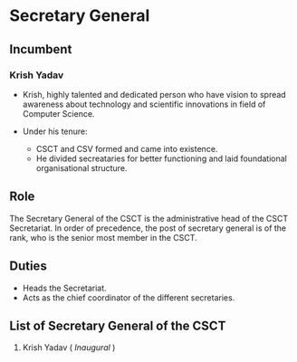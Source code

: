 # Secretary General 

## Incumbent

### Krish Yadav
* Krish, highly talented and dedicated person who have vision to spread awareness about technology and scientific innovations in field of Computer Science.<br>
  
* Under his tenure:
  * CSCT and CSV formed and came into existence.
  * He divided secreataries for better functioning and laid foundational organisational structure.
## Role 
The Secretary General of the CSCT is the administrative head of the CSCT Secretariat. In order of precedence, the post of secretary general is of the rank, who is the senior most member in the CSCT.

## Duties
* Heads the Secretariat.
* Acts as the chief coordinator of the different secretaries.
  

## List of Secretary General of the CSCT
1. Krish Yadav ( *Inaugural* )
